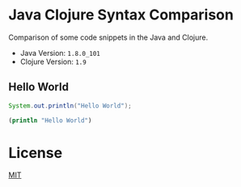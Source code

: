 # Java Clojure Syntax Comparison

Comparison of some code snippets in the Java and Clojure.

- Java Version: `1.8.0_101`
- Clojure Version: `1.9`

## Hello World

```java
System.out.println("Hello World");
```

```clojure
(println "Hello World")
```

# License

[MIT](LICENSE)